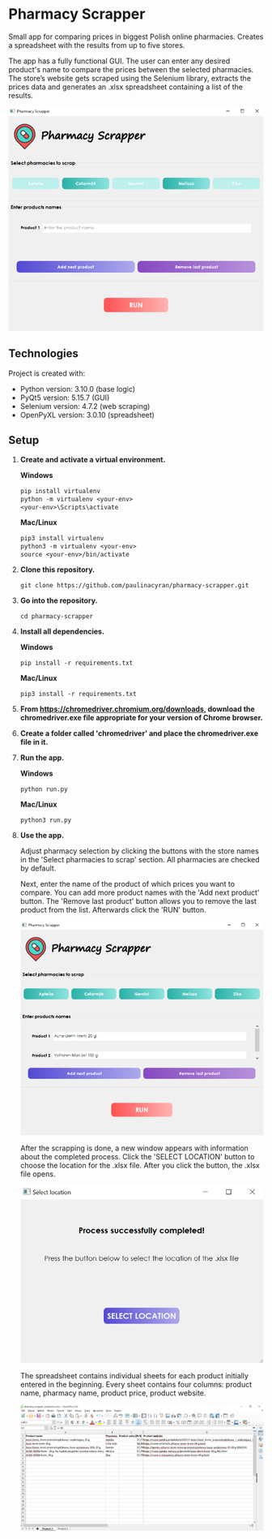 # Pharmacy Scrapper
Small app for comparing prices in biggest Polish online pharmacies. Creates a spreadsheet with the results from up to five stores.

The app has a fully functional GUI. The user can enter any desired product's name to compare the prices between the selected pharmacies. The store’s website gets scraped using the Selenium library, extracts the prices data and generates an .xlsx spreadsheet containing a list of the results.

![toolbar](https://github.com/paulinacyran/pharmacy-scrapper/blob/master/images/pharmacy_scrapper_01.png)

## Technologies 
Project is created with: 
* Python version: 3.10.0 (base logic)
* PyQt5 version: 5.15.7 (GUI)
* Selenium version: 4.7.2 (web scraping)
* OpenPyXL version: 3.0.10 (spreadsheet)

## Setup 
1) **Create and activate a virtual environment.**

    **Windows** 
    ``` 
    pip install virtualenv 
    python -m virtualenv <your-env> 
    <your-env>\Scripts\activate 
    ``` 
    **Mac/Linux** 
    ``` 
    pip3 install virtualenv 
    python3 -m virtualenv <your-env> 
    source <your-env>/bin/activate 
    ```

2) **Clone this repository.** 
    ``` 
    git clone https://github.com/paulinacyran/pharmacy-scrapper.git 
    ```

3) **Go into the repository.** 
    ``` 
    cd pharmacy-scrapper 
    ```

4) **Install all dependencies.**

    **Windows** 
    ``` 
    pip install -r requirements.txt 
    ```

    **Mac/Linux** 
    ``` 
    pip3 install -r requirements.txt 
    ```
5)  **From https://chromedriver.chromium.org/downloads, download the chromedriver.exe file appropriate for your version of Chrome browser.**

6)  **Create a folder called 'chromedriver' and place the chromedriver.exe file in it.**

7) **Run the app.**

    **Windows** 
    ``` 
    python run.py 
    ```

    **Mac/Linux** 
    ``` 
    python3 run.py 
    ``` 

8) **Use the app.**

   Adjust pharmacy selection by clicking the buttons with the store names in the 'Select pharmacies to scrap' section. All pharmacies are checked by default.

   Next, enter the name of the product of which prices you want to compare. You can add more product names with the 'Add next product' button. The 'Remove last product' button allows you to remove the last product from the list.
   Afterwards click the 'RUN' button.
   
   ![toolbar](https://github.com/paulinacyran/pharmacy-scrapper/blob/master/images/pharmacy_scrapper_02.png)

   After the scrapping is done, a new window appears with information about the completed process. Click the 'SELECT LOCATION' button to choose the location for the .xlsx file. After you click the button, the .xlsx file opens.
   
   ![toolbar](https://github.com/paulinacyran/pharmacy-scrapper/blob/master/images/select_location.png)
   
   The spreadsheet contains individual sheets for each product initially entered in the beginning. Every sheet contains four columns: product name, pharmacy name, product price, product website.
   
   ![toolbar](https://github.com/paulinacyran/pharmacy-scrapper/blob/master/images/spreadsheet.png)
  
     

    
    
    
